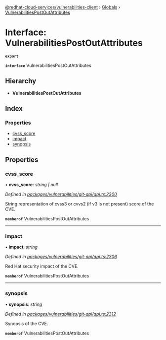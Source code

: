 [@redhat-cloud-services/vulnerabilities-client](../README.md) › [Globals](../globals.md) › [VulnerabilitiesPostOutAttributes](vulnerabilitiespostoutattributes.md)

# Interface: VulnerabilitiesPostOutAttributes

**`export`** 

**`interface`** VulnerabilitiesPostOutAttributes

## Hierarchy

* **VulnerabilitiesPostOutAttributes**

## Index

### Properties

* [cvss_score](vulnerabilitiespostoutattributes.md#cvss_score)
* [impact](vulnerabilitiespostoutattributes.md#impact)
* [synopsis](vulnerabilitiespostoutattributes.md#synopsis)

## Properties

###  cvss_score

• **cvss_score**: *string | null*

*Defined in [packages/vulnerabilities/git-api/api.ts:2300](https://github.com/RedHatInsights/javascript-clients/blob/master/packages/vulnerabilities/git-api/api.ts#L2300)*

String representation of cvss3 or cvvs2 (if v3 is not present) score of the CVE.

**`memberof`** VulnerabilitiesPostOutAttributes

___

###  impact

• **impact**: *string*

*Defined in [packages/vulnerabilities/git-api/api.ts:2306](https://github.com/RedHatInsights/javascript-clients/blob/master/packages/vulnerabilities/git-api/api.ts#L2306)*

Red Hat security impact of the CVE.

**`memberof`** VulnerabilitiesPostOutAttributes

___

###  synopsis

• **synopsis**: *string*

*Defined in [packages/vulnerabilities/git-api/api.ts:2312](https://github.com/RedHatInsights/javascript-clients/blob/master/packages/vulnerabilities/git-api/api.ts#L2312)*

Synopsis of the CVE.

**`memberof`** VulnerabilitiesPostOutAttributes
